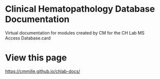 # Clinical Hematopathology Database Documentation
Virtual documentation for modules created by CM for the CH Lab MS Access Database.card

# View this page
https://cmmille.github.io/chlab-docs/